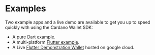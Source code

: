 # Examples
Two example apps and a live demo are available to get you up to speed quickly with using the Cardano Wallet SDK:
* A pure [Dart example](https://github.com/reaster/cardano_wallet_sdk/blob/main/example/dart_example.dart).
* A multi-platform [Flutter example](https://github.com/reaster/cardano_wallet_sdk/tree/main/example/flutter_example).
* A Live [Flutter Demonstration Wallet](https://flutter-cardano-wallet.web.app/) hosted on google cloud.